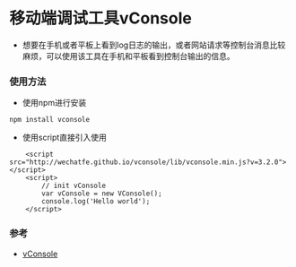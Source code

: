 # 移动端调试工具vConsole
- 想要在手机或者平板上看到log日志的输出，或者网站请求等控制台消息比较麻烦，可以使用该工具在手机和平板看到控制台输出的信息。
### 使用方法
- 使用npm进行安装
```
npm install vconsole
```
- 使用script直接引入使用
```
    <script src="http://wechatfe.github.io/vconsole/lib/vconsole.min.js?v=3.2.0"></script>
    <script>
        // init vConsole
        var vConsole = new VConsole();
        console.log('Hello world');
    </script>
```

### 参考
- [vConsole](https://github.com/Tencent/vConsole)
